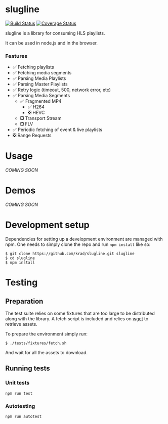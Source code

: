 slugline
========

[![Build Status](https://travis-ci.com/krad/slugline.svg?branch=master)](https://travis-ci.com/krad/slugline)
[![Coverage Status](https://coveralls.io/repos/github/krad/slugline/badge.svg?branch=master)](https://coveralls.io/github/krad/slugline?branch=master)

slugline is a library for consuming HLS playlists.

It can be used in node.js and in the browser.

### Features

  * ✅ Fetching playlists
  * ✅ Fetching media segments
  * ✅ Parsing Media Playlists
  * ✅ Parsing Master Playlists
  * ✅ Retry logic (timeout, 500, network error, etc)
  * ✅ Parsing Media Segments
    * ✅ Fragmented MP4
      * ✅ H264
      * ❎ HEVC
    * ❎ Transport Stream
    * ❎ FLV
  * ✅ Periodic fetching of event & live playlists
  * ❎ Range Requests

# Usage

*COMING SOON*

# Demos

*COMING SOON*

# Development setup

Dependencies for setting up a development environment are managed with npm.
One needs to simply clone the repo and run `npm install` like so:

```
$ git clone https://github.com/krad/slugline.git slugline
$ cd slugline
$ npm install
```

# Testing

## Preparation

The test suite relies on some fixtures that are too large to be distributed along with the library.
A fetch script is included and relies on [wget](https://www.gnu.org/software/wget/) to retrieve assets.

To prepare the environment simply run:
```
$ ./tests/fixtures/fetch.sh
```

And wait for all the assets to download.

## Running tests

### Unit tests

`npm run test`

### Autotesting

`npm run autotest`
